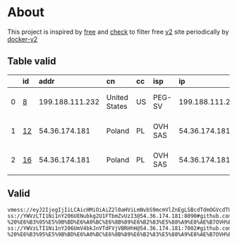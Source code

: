
# About

This project is inspired by [free](https://github.com/freefq/free) and [check](https://github.com/yeahwu/check) to filter free [v2](https://github.com/v2fly/v2ray-core) site periodically by [docker-v2](https://hub.docker.com/r/v2ray/official)

    

## Table valid
|    | id                   | addr            | cn            | cc   | isp     | ip              | chatgpt          |
|---:|:---------------------|:----------------|:--------------|:-----|:--------|:----------------|:-----------------|
|  0 | [8](config/8.json)   | 199.188.111.232 | United States | US   | PEG-SV  | 199.188.111.225 | Yes (Region: US) |
|  1 | [12](config/12.json) | 54.36.174.181   | Poland        | PL   | OVH SAS | 54.36.174.181   | Yes (Region: FR) |
|  2 | [16](config/16.json) | 54.36.174.181   | Poland        | PL   | OVH SAS | 54.36.174.181   | Yes (Region: FR) |

## Valid
```
vmess://eyJ2IjogIjIiLCAicHMiOiAiZ2l0aHViLmNvbS9mcmVlZnEgLSBcdTdmOGVcdTU2ZmQgIDgiLCAiYWRkIjogIjE5OS4xODguMTExLjIzMiIsICJwb3J0IjogIjQ0MyIsICJpZCI6ICI0MTgwNDhhZi1hMjkzLTRiOTktOWIwYy05OGNhMzU4MGRkMjQiLCAiYWlkIjogIjY0IiwgInNjeSI6ICJhdXRvIiwgIm5ldCI6ICJ3cyIsICJ0eXBlIjogIm5vbmUiLCAiaG9zdCI6ICJ3d3cuNTEzNjA4MTgueHl6IiwgInBhdGgiOiAiL3BhdGgvMTcwMDkxNjc0OTAxOCIsICJ0bHMiOiAidGxzIiwgInNuaSI6ICIiLCAiYWxwbiI6ICIifQ==
ss://YWVzLTI1Ni1nY206UENubkg2U1FTbmZvUzI3@54.36.174.181:8090#github.com/freefq%20-%20%E6%B3%95%E5%9B%BD%E6%A0%BC%E6%8B%89%E6%B2%83%E5%88%A9%E8%AE%B7OVH%E6%95%B0%E6%8D%AE%E4%B8%AD%E5%BF%83%2012
ss://YWVzLTI1Ni1nY206UmV4bkJnVTdFVjVBRHhH@54.36.174.181:7002#github.com/freefq%20-%20%E6%B3%95%E5%9B%BD%E6%A0%BC%E6%8B%89%E6%B2%83%E5%88%A9%E8%AE%B7OVH%E6%95%B0%E6%8D%AE%E4%B8%AD%E5%BF%83%2016
```

